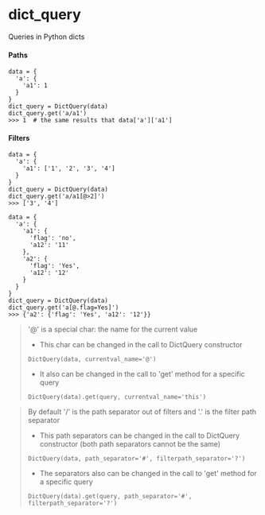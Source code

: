 # dict_query
Queries in Python dicts

#### Paths
```
data = {
  'a': {
    'a1': 1
  }
}
dict_query = DictQuery(data)
dict_query.get('a/a1')
>>> 1  # the same results that data['a']['a1']
```

#### Filters
```
data = {
  'a': {
    'a1': ['1', '2', '3', '4']
  }
}
dict_query = DictQuery(data)
dict_query.get('a/a1[@>2]')
>>> ['3', '4']
```

```
data = {
  'a': {
    'a1': {
      'flag': 'no',
      'a12': '11'
    },
    'a2': {
      'flag': 'Yes',
      'a12': '12'
    }
  }
}
dict_query = DictQuery(data)
dict_query.get('a[@.flag=Yes]')
>>> {'a2': {'flag': 'Yes', 'a12': '12'}}
```

>'@' is a special char: the name for the current value
>* This char can be changed in the call to DictQuery constructor
>```
>DictQuery(data, currentval_name='@')
>```
>* It also can be changed in the call to 'get' method for a specific query
>```
>DictQuery(data).get(query, currentval_name='this')
>```

>By default '/' is the path separator out of filters and '.' is the filter path separator
>* This path separators can be changed in the call to DictQuery constructor (both path separators cannot be the same)
>```
>DictQuery(data, path_separator='#', filterpath_separator='?')
>```
>
>* The separators also can be changed in the call to 'get' method for a specific query
>```
>DictQuery(data).get(query, path_separator='#', filterpath_separator='?')
>```
